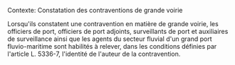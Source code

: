 Contexte: Constatation des contraventions de grande voirie

Lorsqu'ils constatent une contravention en matière de grande voirie, les officiers de port, officiers de port adjoints, surveillants de port et auxiliaires de surveillance ainsi que les agents du secteur fluvial d'un grand port fluvio-maritime sont habilités à relever, dans les conditions définies par l'article L. 5336-7, l'identité de l'auteur de la contravention.